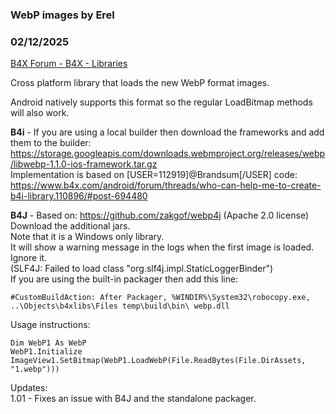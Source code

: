 ###  WebP images by Erel
### 02/12/2025
[B4X Forum - B4X - Libraries](https://www.b4x.com/android/forum/threads/119990/)

Cross platform library that loads the new WebP format images.  
  
Android natively supports this format so the regular LoadBitmap methods will also work.  
  
**B4i** - If you are using a local builder then download the frameworks and add them to the builder: <https://storage.googleapis.com/downloads.webmproject.org/releases/webp/libwebp-1.1.0-ios-framework.tar.gz>  
Implementation is based on [USER=112919]@Brandsum[/USER] code: <https://www.b4x.com/android/forum/threads/who-can-help-me-to-create-b4i-library.110896/#post-694480>  
  
**B4J** - Based on: <https://github.com/zakgof/webp4j> (Apache 2.0 license)  
Download the additional jars.  
Note that it is a Windows only library.  
It will show a warning message in the logs when the first image is loaded. Ignore it.  
(SLF4J: Failed to load class "org.slf4j.impl.StaticLoggerBinder")  
If you are using the built-in packager then add this line:  

```B4X
#CustomBuildAction: After Packager, %WINDIR%\System32\robocopy.exe, ..\Objects\b4xlibs\Files temp\build\bin\ webp.dll
```

  
  
Usage instructions:  
  

```B4X
Dim WebP1 As WebP  
WebP1.Initialize  
ImageView1.SetBitmap(WebP1.LoadWebP(File.ReadBytes(File.DirAssets, "1.webp")))
```

  
  
Updates:  
1.01 - Fixes an issue with B4J and the standalone packager.